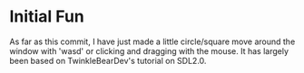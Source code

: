 # Initial Fun

As far as this commit, I have just made a little circle/square move around the window with 'wasd' or clicking and dragging with the mouse. It has largely been based on TwinkleBearDev's tutorial on SDL2.0.
